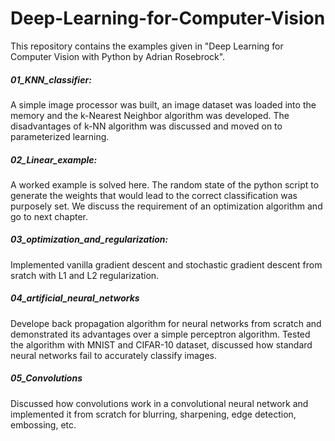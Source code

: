 # Deep-Learning-for-Computer-Vision

This repository contains the examples given in "Deep Learning for Computer Vision with Python by Adrian Rosebrock".

##### 01_KNN_classifier:
             
A simple image processor was built, an image dataset was loaded into the memory and the k-Nearest Neighbor algorithm was developed. The disadvantages of k-NN algorithm was discussed and moved on to parameterized learning.
             
##### 02_Linear_example:

A worked example is solved here. The random state of the python script to generate the weights that would lead to the correct classification was purposely set. We discuss the requirement of an optimization algorithm and go to next chapter.
             
##### 03_optimization_and_regularization:

Implemented vanilla gradient descent and stochastic gradient descent from sratch with L1 and L2 regularization.

##### 04_artificial_neural_networks

Develope back propagation algorithm for neural networks from scratch and demonstrated its advantages over a simple perceptron algorithm. Tested the algorithm with MNIST and CIFAR-10 dataset, discussed how standard neural networks fail to accurately classify images.

##### 05_Convolutions

Discussed how convolutions work in a convolutional neural network and implemented it from scratch for blurring, sharpening, edge detection, embossing, etc.
